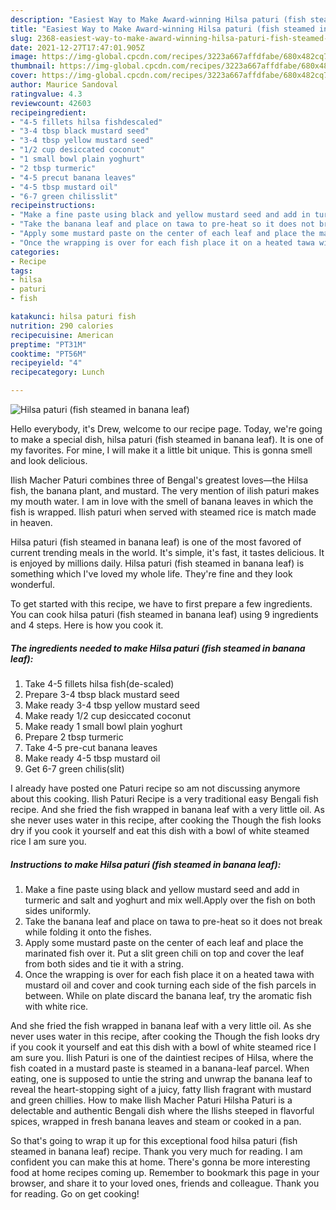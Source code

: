 ```yaml
---
description: "Easiest Way to Make Award-winning Hilsa paturi (fish steamed in banana leaf)"
title: "Easiest Way to Make Award-winning Hilsa paturi (fish steamed in banana leaf)"
slug: 2368-easiest-way-to-make-award-winning-hilsa-paturi-fish-steamed-in-banana-leaf
date: 2021-12-27T17:47:01.905Z
image: https://img-global.cpcdn.com/recipes/3223a667affdfabe/680x482cq70/hilsa-paturi-fish-steamed-in-banana-leaf-recipe-main-photo.jpg
thumbnail: https://img-global.cpcdn.com/recipes/3223a667affdfabe/680x482cq70/hilsa-paturi-fish-steamed-in-banana-leaf-recipe-main-photo.jpg
cover: https://img-global.cpcdn.com/recipes/3223a667affdfabe/680x482cq70/hilsa-paturi-fish-steamed-in-banana-leaf-recipe-main-photo.jpg
author: Maurice Sandoval
ratingvalue: 4.3
reviewcount: 42603
recipeingredient:
- "4-5 fillets hilsa fishdescaled"
- "3-4 tbsp black mustard seed"
- "3-4 tbsp yellow mustard seed"
- "1/2 cup desiccated coconut"
- "1 small bowl plain yoghurt"
- "2 tbsp turmeric"
- "4-5 precut banana leaves"
- "4-5 tbsp mustard oil"
- "6-7 green chilisslit"
recipeinstructions:
- "Make a fine paste using black and yellow mustard seed and add in turmeric and salt and yoghurt and mix well.Apply over the fish on both sides uniformly."
- "Take the banana leaf and place on tawa to pre-heat so it does not break while folding it onto the fishes."
- "Apply some mustard paste on the center of each leaf and place the marinated fish over it. Put a slit green chili on top and cover the leaf from both sides and tie it with a string."
- "Once the wrapping is over for each fish place it on a heated tawa with mustard oil and cover and cook turning each side of the fish parcels in between. While on plate discard the banana leaf, try the aromatic fish with white rice."
categories:
- Recipe
tags:
- hilsa
- paturi
- fish

katakunci: hilsa paturi fish 
nutrition: 290 calories
recipecuisine: American
preptime: "PT31M"
cooktime: "PT56M"
recipeyield: "4"
recipecategory: Lunch

---
```



![Hilsa paturi (fish steamed in banana leaf)](https://img-global.cpcdn.com/recipes/3223a667affdfabe/680x482cq70/hilsa-paturi-fish-steamed-in-banana-leaf-recipe-main-photo.jpg)

Hello everybody, it's Drew, welcome to our recipe page. Today, we're going to make a special dish, hilsa paturi (fish steamed in banana leaf). It is one of my favorites. For mine, I will make it a little bit unique. This is gonna smell and look delicious.

Ilish Macher Paturi combines three of Bengal&#39;s greatest loves—the Hilsa fish, the banana plant, and mustard. The very mention of ilish paturi makes my mouth water. I am in love with the smell of banana leaves in which the fish is wrapped. Ilish paturi when served with steamed rice is match made in heaven.

Hilsa paturi (fish steamed in banana leaf) is one of the most favored of current trending meals in the world. It's simple, it's fast, it tastes delicious. It is enjoyed by millions daily. Hilsa paturi (fish steamed in banana leaf) is something which I've loved my whole life. They're fine and they look wonderful.


To get started with this recipe, we have to first prepare a few ingredients. You can cook hilsa paturi (fish steamed in banana leaf) using 9 ingredients and 4 steps. Here is how you cook it.

<!--inarticleads1-->

##### The ingredients needed to make Hilsa paturi (fish steamed in banana leaf):

1. Take 4-5 fillets hilsa fish(de-scaled)
1. Prepare 3-4 tbsp black mustard seed
1. Make ready 3-4 tbsp yellow mustard seed
1. Make ready 1/2 cup desiccated coconut
1. Make ready 1 small bowl plain yoghurt
1. Prepare 2 tbsp turmeric
1. Take 4-5 pre-cut banana leaves
1. Make ready 4-5 tbsp mustard oil
1. Get 6-7 green chilis(slit)


I already have posted one Paturi recipe so am not discussing anymore about this cooking. Ilish Paturi Recipe is a very traditional easy Bengali fish recipe. And she fried the fish wrapped in banana leaf with a very little oil. As she never uses water in this recipe, after cooking the Though the fish looks dry if you cook it yourself and eat this dish with a bowl of white steamed rice I am sure you. 

<!--inarticleads2-->

##### Instructions to make Hilsa paturi (fish steamed in banana leaf):

1. Make a fine paste using black and yellow mustard seed and add in turmeric and salt and yoghurt and mix well.Apply over the fish on both sides uniformly.
1. Take the banana leaf and place on tawa to pre-heat so it does not break while folding it onto the fishes.
1. Apply some mustard paste on the center of each leaf and place the marinated fish over it. Put a slit green chili on top and cover the leaf from both sides and tie it with a string.
1. Once the wrapping is over for each fish place it on a heated tawa with mustard oil and cover and cook turning each side of the fish parcels in between. While on plate discard the banana leaf, try the aromatic fish with white rice.


And she fried the fish wrapped in banana leaf with a very little oil. As she never uses water in this recipe, after cooking the Though the fish looks dry if you cook it yourself and eat this dish with a bowl of white steamed rice I am sure you. Ilish Paturi is one of the daintiest recipes of Hilsa, where the fish coated in a mustard paste is steamed in a banana-leaf parcel. When eating, one is supposed to untie the string and unwrap the banana leaf to reveal the heart-stopping sight of a juicy, fatty Ilish fragrant with mustard and green chillies. How to make Ilish Macher Paturi Hilsha Paturi is a delectable and authentic Bengali dish where the Ilishs steeped in flavorful spices, wrapped in fresh banana leaves and steam or cooked in a pan. 

So that's going to wrap it up for this exceptional food hilsa paturi (fish steamed in banana leaf) recipe. Thank you very much for reading. I am confident you can make this at home. There's gonna be more interesting food at home recipes coming up. Remember to bookmark this page in your browser, and share it to your loved ones, friends and colleague. Thank you for reading. Go on get cooking!
